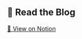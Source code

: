 ## 📖 Read the Blog  
[🔗 View on Notion](https://rushabhvyas.notion.site/ebd/8cac183fa57f4c869ccafd8d210fba92)
